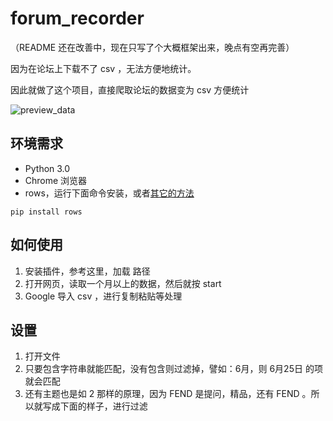 # forum_recorder

（README 还在改善中，现在只写了个大概框架出来，晚点有空再完善）

因为在论坛上下载不了 csv ，无法方便地统计。

因此就做了这个项目，直接爬取论坛的数据变为 csv 方便统计

![preview_data](https://user-images.githubusercontent.com/9304701/27799025-3119c7a4-6046-11e7-9d22-43e71d08cf6d.png)

## 环境需求
- Python 3.0
- Chrome 浏览器
- rows，运行下面命令安装，或者[其它的方法](http://turicas.info/rows/installing.html "installing")
```
pip install rows
```

## 如何使用
1. 安装插件，参考这里，加载 路径 
2. 打开网页，读取一个月以上的数据，然后就按 start
3. Google 导入 csv ，进行复制粘贴等处理

## 设置
1. 打开文件
2. 只要包含字符串就能匹配，没有包含则过滤掉，譬如：6月，则 6月25日 的项就会匹配
3. 还有主题也是如 2 那样的原理，因为 FEND 是提问，精品，还有 FEND 。所以就写成下面的样子，进行过滤
